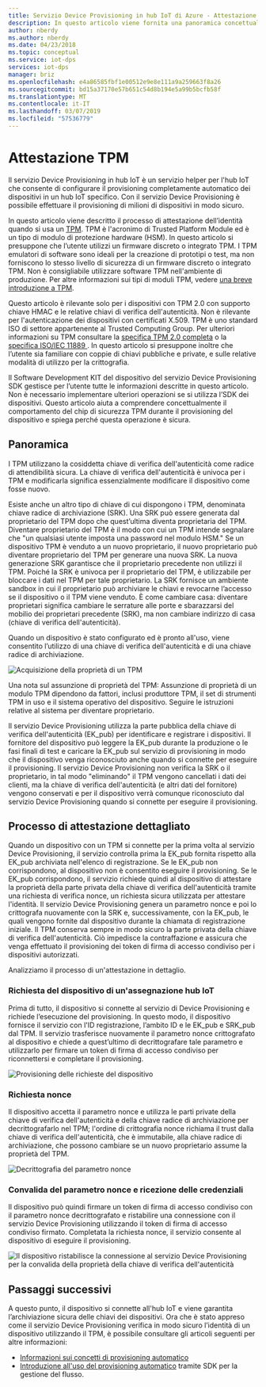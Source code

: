```yaml
---
title: Servizio Device Provisioning in hub IoT di Azure - Attestazione TPM
description: In questo articolo viene fornita una panoramica concettuale del flusso di un'attestazione TPM con il servizio Device Provisioning IoT.
author: nberdy
ms.author: nberdy
ms.date: 04/23/2018
ms.topic: conceptual
ms.service: iot-dps
services: iot-dps
manager: briz
ms.openlocfilehash: e4a86585fbf1e00512e9e8e111a9a259663f8a26
ms.sourcegitcommit: bd15a37170e57b651c54d8b194e5a99b5bcfb58f
ms.translationtype: MT
ms.contentlocale: it-IT
ms.lasthandoff: 03/07/2019
ms.locfileid: "57536779"
---
```

# <a name="tpm-attestation"></a>Attestazione TPM

Il servizio Device Provisioning in hub IoT è un servizio helper per l'hub IoT che consente di configurare il provisioning completamente automatico dei dispositivi in un hub IoT specifico. Con il servizio Device Provisioning è possibile effettuare il provisioning di milioni di dispositivi in modo sicuro.

In questo articolo viene descritto il processo di attestazione dell’identità quando si usa un [TPM](./concepts-device.md). TPM è l'acronimo di Trusted Platform Module ed è un tipo di modulo di protezione hardware (HSM). In questo articolo si presuppone che l’utente utilizzi un firmware discreto o integrato TPM. I TPM emulatori di software sono ideali per la creazione di prototipi o test, ma non forniscono lo stesso livello di sicurezza di un firmware discreto o integrato TPM. Non è consigliabile utilizzare software TPM nell'ambiente di produzione. Per altre informazioni sui tipi di moduli TPM, vedere [una breve introduzione a TPM](https://trustedcomputinggroup.org/wp-content/uploads/TPM-2.0-A-Brief-Introduction.pdf).

Questo articolo è rilevante solo per i dispositivi con TPM 2.0 con supporto chiave HMAC e le relative chiavi di verifica dell'autenticità. Non è rilevante per l'autenticazione dei dispositivi con certificati X.509. TPM è uno standard ISO di settore appartenente al Trusted Computing Group. Per ulteriori informazioni su TPM consultare la [specifica TPM 2.0 completa](https://trustedcomputinggroup.org/tpm-library-specification/) o la [specifica ISO/IEC 11889 ](https://www.iso.org/standard/66510.html). In questo articolo si presuppone inoltre che l’utente sia familiare con coppie di chiavi pubbliche e private, e sulle relative modalità di utilizzo per la crittografia.

Il Software Development KIT del dispositivo del servizio Device Provisioning SDK gestisce per l’utente tutte le informazioni descritte in questo articolo. Non è necessario implementare ulteriori operazioni se si utilizza l’SDK dei dispositivi. Questo articolo aiuta a comprendere concettualmente il comportamento del chip di sicurezza TPM durante il provisioning del dispositivo e spiega perché questa operazione è sicura.

## <a name="overview"></a>Panoramica

I TPM utilizzano la cosiddetta chiave di verifica dell'autenticità come radice di attendibilità sicura. La chiave di verifica dell'autenticità è univoca per i TPM e modificarla significa essenzialmente modificare il dispositivo come fosse nuovo.

Esiste anche un altro tipo di chiave di cui dispongono i TPM, denominata chiave radice di archiviazione (SRK). Una SRK può essere generata dal proprietario del TPM dopo che quest’ultima diventa proprietaria del TPM. Diventare proprietario del TPM è il modo con cui un TPM intende segnalare che "un qualsiasi utente imposta una password nel modulo HSM." Se un dispositivo TPM è venduto a un nuovo proprietario, il nuovo proprietario può diventare proprietario del TPM per generare una nuova SRK. La nuova generazione SRK garantisce che il proprietario precedente non utilizzi il TPM. Poiché la SRK è univoca per il proprietario del TPM, è utilizzabile per bloccare i dati nel TPM per tale proprietario. La SRK fornisce un ambiente sandbox in cui il proprietario può archiviare le chiavi e revocarne l’accesso se il dispositivo o il TPM viene venduto. È come cambiare casa: diventare proprietari significa cambiare le serrature alle porte e sbarazzarsi del mobilio dei proprietari precedente (SRK), ma non cambiare indirizzo di casa (chiave di verifica dell'autenticità).

Quando un dispositivo è stato configurato ed è pronto all'uso, viene consentito l’utilizzo di una chiave di verifica dell'autenticità e di una chiave radice di archiviazione.

![Acquisizione della proprietà di un TPM](./media/concepts-tpm-attestation/tpm-ownership.png)

Una nota sul assunzione di proprietà del TPM: Assunzione di proprietà di un modulo TPM dipendono da fattori, inclusi produttore TPM, il set di strumenti TPM in uso e il sistema operativo del dispositivo. Seguire le istruzioni relative al sistema per diventare proprietario.

Il servizio Device Provisioning utilizza la parte pubblica della chiave di verifica dell'autenticità (EK_pub) per identificare e registrare i dispositivi. Il fornitore del dispositivo può leggere la EK_pub durante la produzione o le fasi finali di test e caricare la EK_pub sul servizio di provisioning in modo che il dispositivo venga riconosciuto anche quando si connette per eseguire il provisioning. Il servizio Device Provisioning non verifica la SRK o il proprietario, in tal modo "eliminando" il TPM vengono cancellati i dati dei clienti, ma la chiave di verifica dell'autenticità (e altri dati del fornitore) vengono conservati e per il dispositivo verrà comunque riconosciuto dal servizio Device Provisioning quando si connette per eseguire il provisioning.

## <a name="detailed-attestation-process"></a>Processo di attestazione dettagliato

Quando un dispositivo con un TPM si connette per la prima volta al servizio Device Provisioning, il servizio controlla prima la EK_pub fornita rispetto alla EK_pub archiviata nell'elenco di registrazione. Se le EK_pub non corrispondono, al dispositivo non è consentito eseguire il provisioning. Se le EK_pub corrispondono, il servizio richiede quindi al dispositivo di attestare la proprietà della parte privata della chiave di verifica dell'autenticità tramite una richiesta di verifica nonce, un richiesta sicura utilizzata per attestare l'identità. Il servizio Device Provisioning genera un parametro nonce e poi lo crittografa nuovamente con la SRK e, successivamente, con la EK_pub, le quali vengono fornite dal dispositivo durante la chiamata di registrazione iniziale. Il TPM conserva sempre in modo sicuro la parte privata della chiave di verifica dell'autenticità. Ciò impedisce la contraffazione e assicura che venga effettuato il provisioning dei token di firma di accesso condiviso per i dispositivi autorizzati.

Analizziamo il processo di un'attestazione in dettaglio.

### <a name="device-requests-an-iot-hub-assignment"></a>Richiesta del dispositivo di un'assegnazione hub IoT

Prima di tutto, il dispositivo si connette al servizio di Device Provisioning e richiede l’esecuzione del provisioning. In questo modo, il dispositivo fornisce il servizio con l'ID registrazione, l’ambito ID e le EK_pub e SRK_pub dal TPM. Il servizio trasferisce nuovamente il parametro nonce crittografato al dispositivo e chiede a quest’ultimo di decrittografare tale parametro e utilizzarlo per firmare un token di firma di accesso condiviso per riconnettersi e completare il provisioning.

![Provisioning delle richieste del dispositivo](./media/concepts-tpm-attestation/step-one-request-provisioning.png)

### <a name="nonce-challenge"></a>Richiesta nonce

Il dispositivo accetta il parametro nonce e utilizza le parti private della chiave di verifica dell'autenticità e della chiave radice di archiviazione per decrittografarlo nel TPM; l'ordine di crittografia nonce richiama il trust dalla chiave di verifica dell'autenticità, che è immutabile, alla chiave radice di archiviazione, che possono cambiare se un nuovo proprietario assume la proprietà del TPM.

![Decrittografia del parametro nonce](./media/concepts-tpm-attestation/step-two-nonce.png)

### <a name="validate-the-nonce-and-receive-credentials"></a>Convalida del parametro nonce e ricezione delle credenziali

Il dispositivo può quindi firmare un token di firma di accesso condiviso con il parametro nonce decrittografato e ristabilire una connessione con il servizio Device Provisioning utilizzando il token di firma di accesso condiviso firmato. Completata la richiesta nonce, il servizio consente al dispositivo di eseguire il provisioning.

![Il dispositivo ristabilisce la connessione al servizio Device Provisioning per la convalida della proprietà della chiave di verifica dell'autenticità](./media/concepts-tpm-attestation/step-three-validation.png)

## <a name="next-steps"></a>Passaggi successivi

A questo punto, il dispositivo si connette all'hub IoT e viene garantita l’archiviazione sicura delle chiavi dei dispositivi. Ora che è stato appreso come il servizio Device Provisioning verifica in modo sicuro l’identità di un dispositivo utilizzando il TPM, è possibile consultare gli articoli seguenti per altre informazioni:

* [Informazioni sui concetti di provisioning automatico](./concepts-auto-provisioning.md)
* [Introduzione all'uso del provisioning automatico](./quick-setup-auto-provision.md) tramite SDK per la gestione del flusso.

